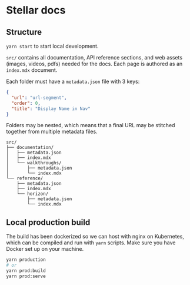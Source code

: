 # Stellar docs

## Structure

`yarn start` to start local development.

`src/` contains all documentation, API reference sections, and web assets
(images, videos, pdfs) needed for the docs. Each page is authored as an
`index.mdx` document.

Each folder must have a `metadata.json` file with 3 keys:

```json
{
  "url": "url-segment",
  "order": 0,
  "title": "Display Name in Nav"
}
```

Folders may be nested, which means that a final URL may be stitched together
from multiple metadata files.

```
src/
├── documentation/
│   ├── metadata.json
│   ├── index.mdx
│   └── walkthroughs/
│       ├── metadata.json
│       └── index.mdx
└── reference/
    ├── metadata.json
    ├── index.mdx
    └── horizon/
        ├── metadata.json
        └── index.mdx
```

## Local production build

The build has been dockerized so we can host with nginx on Kubernetes, which can
be compiled and run with `yarn` scripts. Make sure you have Docker set up on
your machine.

```sh
yarn production
# or
yarn prod:build
yarn prod:serve
```
